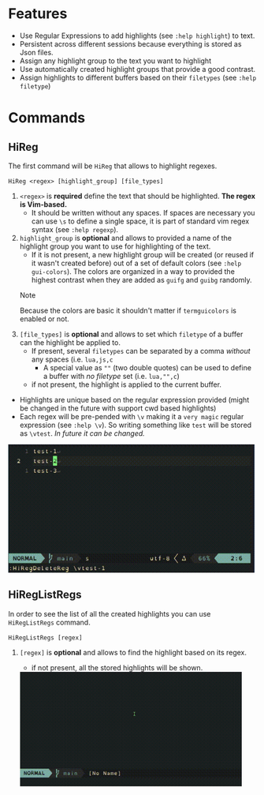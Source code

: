 # Features
- Use Regular Expressions to add highlights (see `:help highlight`) to text.
- Persistent across different sessions because everything is stored as Json files.
- Assign any highlight group to the text you want to highlight 
- Use automatically created highlight groups that provide a good contrast.
- Assign highlights to different buffers based on their `filetypes` (see `:help filetype`)

# Commands
## HiReg
The first command will be `HiReg` that allows to highlight regexes.

    HiReg <regex> [highlight_group] [file_types]

1. `<regex>` is **required** define the text that should be highlighted. **The regex is Vim-based.**
    - It should be written without any spaces. If spaces are necessary you can use `\s` to define a single space, it is part of standard vim regex syntax (see `:help regexp`).
2. `highlight_group` is **optional** and allows to  provided a name of the highlight group you want to use for highlighting of the text. 
    - If it is not present, a new highlight group will be created (or reused if it wasn't created before) out of a set of default colors (see `:help gui-colors`). The colors are organized in a way to provided the highest contrast when they are added as `guifg` and `guibg` randomly.
    > [!NOTE]
    > Because the colors are basic it shouldn't matter if `termguicolors` is enabled or not.
3. `[file_types]` is **optional** and allows to set which `filetype` of a buffer can the highlight be applied to.
    - If present, several `filetypes` can be separated by a comma *without* any spaces (i.e. `lua,js,c`
        - A special value as `""` (two double quotes) can be used to define a buffer with *no filetype* set (i.e. `lua,"",c`)
    - if not present, the highlight is applied to the current buffer.

- Highlights are unique based on the regular expression provided (might be changed in the future with support cwd based highlights)
- Each regex will be pre-pended with `\v` making it a `very magic` regular expression (see `:help \v`). So writing something like `test` will be stored as `\vtest`. *In future it can be changed.*

<img width=500 src="./data/HiReg-Example.gif"/>

## HiRegListRegs
In order to see the list of all the created highlights you can use `HiRegListRegs` command.

    HiRegListRegs [regex]

1. `[regex]` is **optional** and allows to find the highlight based on its regex.
    - if not present, all the stored highlights will be shown.

    <img width=450 src="./data/HiRegListRegs-Example.gif"/>
